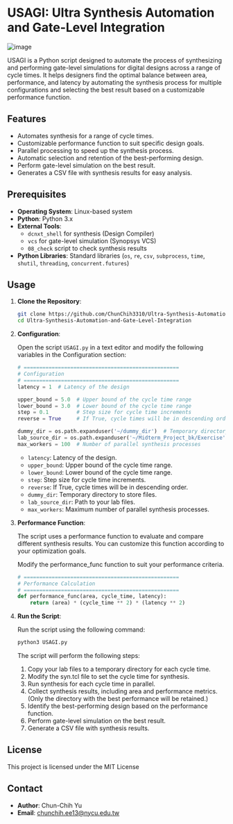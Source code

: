 # USAGI: Ultra Synthesis Automation and Gate-Level Integration

![image](https://github.com/user-attachments/assets/06291db2-a284-45c9-a282-fc229804d337)


USAGI is a Python script designed to automate the process of synthesizing and performing gate-level simulations for digital designs across a range of cycle times. It helps designers find the optimal balance between area, performance, and latency by automating the synthesis process for multiple configurations and selecting the best result based on a customizable performance function.

## Features

- Automates synthesis for a range of cycle times.
- Customizable performance function to suit specific design goals.
- Parallel processing to speed up the synthesis process.
- Automatic selection and retention of the best-performing design.
- Perform gate-level simulation on the best result.
- Generates a CSV file with synthesis results for easy analysis.

## Prerequisites

- **Operating System**: Linux-based system
- **Python**: Python 3.x
- **External Tools**:
  - `dcnxt_shell` for synthesis (Design Compiler)
  - `vcs` for gate-level simulation (Synopsys VCS)
  - `08_check` script to check synthesis results
- **Python Libraries**: Standard libraries (`os`, `re`, `csv`, `subprocess`, `time`, `shutil`, `threading`, `concurrent.futures`)

## Usage

1. **Clone the Repository**:

    ```bash
    git clone https://github.com/ChunChih3310/Ultra-Synthesis-Automation-and-Gate-Level-Integration.git
    cd Ultra-Synthesis-Automation-and-Gate-Level-Integration
    ```

2. **Configuration**:

    Open the script `USAGI.py` in a text editor and modify the following variables in the Configuration section:

    ```python
    # ==================================================
    # Configuration
    # ==================================================
    latency = 1  # Latency of the design

    upper_bound = 5.0  # Upper bound of the cycle time range
    lower_bound = 3.0  # Lower bound of the cycle time range
    step = 0.1         # Step size for cycle time increments
    reverse = True     # If True, cycle times will be in descending order

    dummy_dir = os.path.expanduser('~/dummy_dir')  # Temporary directory to store files
    lab_source_dir = os.path.expanduser('~/Midterm_Project_bk/Exercise')  # Path to your lab files
    max_workers = 100  # Number of parallel synthesis processes
    ```

    - `latency`: Latency of the design.
    - `upper_bound`: Upper bound of the cycle time range.
    - `lower_bound`: Lower bound of the cycle time range.
    - `step`: Step size for cycle time increments.
    - `reverse`: If True, cycle times will be in descending order.
    - `dummy_dir`: Temporary directory to store files.
    - `lab_source_dir`: Path to your lab files.
    - `max_workers`: Maximum number of parallel synthesis processes.

3. **Performance Function**:

    The script uses a performance function to evaluate and compare different synthesis results. You can customize this function according to your optimization goals.

    Modify the performance_func function to suit your performance criteria. 
    ```python
    # ==================================================
    # Performance Calculation
    # ==================================================
    def performance_func(area, cycle_time, latency):
        return (area) * (cycle_time ** 2) * (latency ** 2)
    ```

4. **Run the Script**:

    Run the script using the following command:

    ```bash
    python3 USAGI.py
    ```

    The script will perform the following steps:
    1. Copy your lab files to a temporary directory for each cycle time.
    2. Modify the syn.tcl file to set the cycle time for synthesis.
    3. Run synthesis for each cycle time in parallel.
    4. Collect synthesis results, including area and performance metrics. (Only the directory with the best performance will be retained.)
    5. Identify the best-performing design based on the performance function.
    6. Perform gate-level simulation on the best result.
    7. Generate a CSV file with synthesis results.

## License
This project is licensed under the MIT License 

## Contact

- **Author**: Chun-Chih Yu
- **Email**: [chunchih.ee13@nycu.edu.tw](mailto:chunchih.ee13@nycu.edu.tw)
